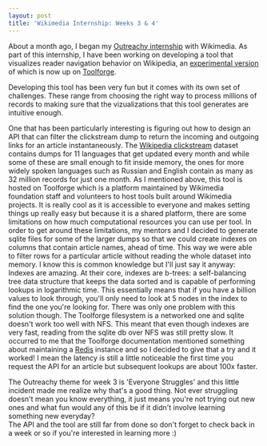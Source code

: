 ```yaml
---
layout: post
title: 'Wikimedia Internship: Weeks 3 & 4' 
---
```

About a month ago, I began my [Outreachy internship](/2021-05-23-Outreachy-Wikimedia) with Wikimedia. As part of this internship, I have been working on developing a tool that visualizes reader navigation behavior on Wikipedia, an [experimental version](https://wn-api-test.toolforge.org) of which is now up on [Toolforge](https://wikitech.wikimedia.org/wiki/Portal:Toolforge).  
  
Developing this tool has been very fun but it comes with its own set of challenges. These range from choosing the right way to process millions of records to making sure that the vizualizations that this tool generates are intuitive enough.  
  
One that has been particularly interesting is figuring out how to design an API that can filter the clickstream dump to return the incoming and outgoing links for an article instantaneously. The [Wikipedia clickstream](https://meta.wikimedia.org/wiki/Research:Wikipedia_clickstream) dataset contains dumps for 11 languages that get updated every month and while some of these are small enough to fit inside memory, the ones for more widely spoken languages such as Russian and English contain as many as 32 million records for just one month. As I mentioned above, this tool is hosted on Toolforge which is a platform maintained by Wikimedia foundation staff and volunteers to host tools built around Wikimedia projects. It is really cool as it is accessible to everyone and makes setting things up really easy but because it is a shared platform, there are some limitations on how much computational resources you can use per tool. In order to get around these limitations, my mentors and I decided to generate sqlite files for some of the larger dumps so that we could create indexes on columns that contain article names, ahead of time. This way we were able to filter rows for a particular article without reading the whole dataset into memory. I know this is common knowledge but I'll just say it anyway: Indexes are amazing. At their core, indexes are b-trees: a self-balancing tree data structure that keeps the data sorted and is capable of performing lookups in logarithmic time. This essentially means that if you have a billion values to look through, you'll only need to look at 5 nodes in the index to find the one you're looking for. There was only one problem with this solution though. The Toolforge filesystem is a networked one and sqlite doesn't work too well with NFS. This meant that even though indexes are very fast, reading from the sqlite db over NFS was still pretty slow. It occurred to me that the Toolforge documentation mentioned something about maintaining a [Redis](https://redis.io/) instance and so I decided to give that a try and it worked! I mean the latency is still a little noticeable the first time you request the API for an article but subsequent lookups are about 100x faster.  
  
The Outreachy theme for week 3 is 'Everyone Struggles' and this little incident made me realize why that's a good thing. Not ever struggling doesn't mean you know everything, it just means you're not trying out new ones and what fun would any of this be if it didn't involve learning something new everyday?  
The API and the tool are still far from done so don't forget to check back in a week or so if you're interested in learning more :)  
